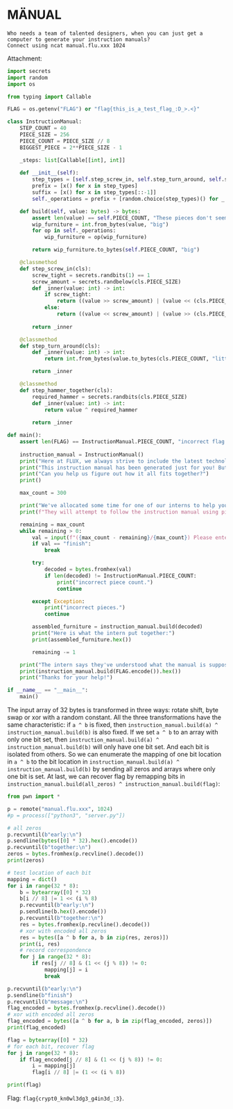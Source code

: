 # MÄNUAL

```
Who needs a team of talented designers, when you can just get a computer to generate your instruction manuals?
Connect using ncat manual.flu.xxx 1024
```

Attachment:

```python
import secrets
import random
import os

from typing import Callable

FLAG = os.getenv("FLAG") or "flag{this_is_a_test_flag_:D_>.<}"

class InstructionManual:
    STEP_COUNT = 40
    PIECE_SIZE = 256
    PIECE_COUNT = PIECE_SIZE // 8
    BIGGEST_PIECE = 2**PIECE_SIZE - 1

    _steps: list[Callable[[int], int]]
    
    def __init__(self):
        step_types = [self.step_screw_in, self.step_turn_around, self.step_hammer_together]
        prefix = [x() for x in step_types]
        suffix = [x() for x in step_types[::-1]]
        self._operations = prefix + [random.choice(step_types)() for _ in range(self.STEP_COUNT)] + suffix

    def build(self, value: bytes) -> bytes:
        assert len(value) == self.PIECE_COUNT, "These pieces don't seem to be the correct size :("
        wip_furniture = int.from_bytes(value, "big")
        for op in self._operations:
            wip_furniture = op(wip_furniture)

        return wip_furniture.to_bytes(self.PIECE_COUNT, "big")

    @classmethod
    def step_screw_in(cls):
        screw_tight = secrets.randbits(1) == 1
        screw_amount = secrets.randbelow(cls.PIECE_SIZE)
        def _inner(value: int) -> int:
            if screw_tight:
                return ((value >> screw_amount) | (value << (cls.PIECE_SIZE - screw_amount))) & cls.BIGGEST_PIECE
            else:
                return ((value << screw_amount) | (value >> (cls.PIECE_SIZE - screw_amount))) & cls.BIGGEST_PIECE
            
        return _inner

    @classmethod
    def step_turn_around(cls):
        def _inner(value: int) -> int:
            return int.from_bytes(value.to_bytes(cls.PIECE_COUNT, "little"), "big")

        return _inner

    @classmethod
    def step_hammer_together(cls):
        required_hammer = secrets.randbits(cls.PIECE_SIZE)
        def _inner(value: int) -> int:
            return value ^ required_hammer
        
        return _inner

def main():
    assert len(FLAG) == InstructionManual.PIECE_COUNT, "incorrect flag length!!"
    
    instruction_manual = InstructionManual()
    print("Here at FLUX, we always strive to include the latest technological advancements in our products.")
    print("This instruction manual has been generated just for you! But we don't know which pieces are needed to actually construct it...")
    print("Can you help us figure out how it all fits together?")
    print()

    max_count = 300

    print("We've allocated some time for one of our interns to help you with this task.")
    print(f"They will attempt to follow the instruction manual using pieces you provide, for a maximum of {max_count} attempts.")

    remaining = max_count
    while remaining > 0:
        val = input(f"({max_count - remaining}/{max_count}) Please enter your {InstructionManual.PIECE_COUNT} selected pieces as one hex encoded string, or 'finish' to exit early:\n")
        if val == "finish":
            break

        try:
            decoded = bytes.fromhex(val)
            if len(decoded) != InstructionManual.PIECE_COUNT:
                print("incorrect piece count.")
                continue

        except Exception:
            print("incorrect pieces.")
            continue

        assembled_furniture = instruction_manual.build(decoded)
        print("Here is what the intern put together:")
        print(assembled_furniture.hex())

        remaining -= 1

    print("The intern says they've understood what the manual is supposed to construct now, and to relay you this message:")
    print(instruction_manual.build(FLAG.encode()).hex())
    print("Thanks for your help!")

if __name__ == "__main__":
    main()
```

The input array of 32 bytes is transformed in three ways: rotate shift, byte swap or xor with a random constant. All the three transformations have the same characteristic: if `a ^ b` is fixed, then `instruction_manual.build(a) ^ instruction_manual.build(b)` is also fixed. If we set `a ^ b` to an array with only one bit set, then `instruction_manual.build(a) ^ instruction_manual.build(b)` will only have one bit set. And each bit is isolated from others. So we can enumerate the mapping of one bit location in `a ^ b` to the bit location in `instruction_manual.build(a) ^ instruction_manual.build(b)` by sending all zeros and arrays where only one bit is set. At last, we can recover flag by remapping bits in `instruction_manual.build(all_zeros) ^ instruction_manual.build(flag)`:

```python
from pwn import *

p = remote("manual.flu.xxx", 1024)
#p = process(["python3", "server.py"])

# all zeros
p.recvuntil(b"early:\n")
p.sendline(bytes([0] * 32).hex().encode())
p.recvuntil(b"together:\n")
zeros = bytes.fromhex(p.recvline().decode())
print(zeros)

# test location of each bit
mapping = dict()
for i in range(32 * 8):
    b = bytearray([0] * 32)
    b[i // 8] |= 1 << (i % 8)
    p.recvuntil(b"early:\n")
    p.sendline(b.hex().encode())
    p.recvuntil(b"together:\n")
    res = bytes.fromhex(p.recvline().decode())
    # xor with encoded all zeros
    res = bytes([a ^ b for a, b in zip(res, zeros)])
    print(i, res)
    # record correspondence
    for j in range(32 * 8):
        if res[j // 8] & (1 << (j % 8)) != 0:
            mapping[j] = i
            break

p.recvuntil(b"early:\n")
p.sendline(b"finish")
p.recvuntil(b"message:\n")
flag_encoded = bytes.fromhex(p.recvline().decode())
# xor with encoded all zeros
flag_encoded = bytes([a ^ b for a, b in zip(flag_encoded, zeros)])
print(flag_encoded)

flag = bytearray([0] * 32)
# for each bit, recover flag
for j in range(32 * 8):
    if flag_encoded[j // 8] & (1 << (j % 8)) != 0:
        i = mapping[j]
        flag[i // 8] |= (1 << (i % 8))

print(flag)
```

Flag: `flag{crypt0_kn0wl3dg3_g4in3d_:3}`.
